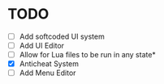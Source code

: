 # TODO

- [ ] Add softcoded UI system
- [ ] Add UI Editor
- [ ] Allow for Lua files to be run in any state*
- [x] Anticheat System
- [ ] Add Menu Editor